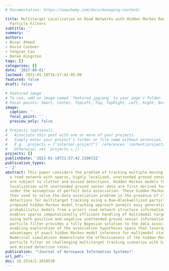 ```yaml
---
# Documentation: https://wowchemy.com/docs/managing-content/

title: Multitarget Localization on Road Networks with Hidden Markov Rao–Blackwellized
  Particle Filters
subtitle: ''
summary: ''
authors:
- Nisar Ahmed
- David Casbeer
- Yongcan Cao
- Derek Kingston
tags: []
categories: []
date: '2017-09-01'
lastmod: 2021-01-18T16:57:42-05:00
featured: false
draft: false

# Featured image
# To use, add an image named `featured.jpg/png` to your page's folder.
# Focal points: Smart, Center, TopLeft, Top, TopRight, Left, Right, BottomLeft, Bottom, BottomRight.
image:
  caption: ''
  focal_point: ''
  preview_only: false

# Projects (optional).
#   Associate this post with one or more of your projects.
#   Simply enter your project's folder or file name without extension.
#   E.g. `projects = ["internal-project"]` references `content/project/deep-learning/index.md`.
#   Otherwise, set `projects = []`.
projects: []
publishDate: '2021-01-18T21:57:42.210672Z'
publication_types:
- '2'
abstract: This paper considers the problem of tracking multiple moving targets on
  a road network with sparse, highly localized, unattended ground sensor data that
  are subject to clutter and missed detections. Hidden Markov models for single-target
  localization with unattended ground sensor data are first derived for road networks,
  under the assumption of perfect data association. These hidden Markov models are
  then used to solve the data association problem in the presence of clutter and missed
  detections for multitarget tracking using a Rao–Blackwellized particle filter. The
  proposed hidden Markov model tracking approach permits easy generation of accurate
  probabilistic models from a priori road network structure information, and it naturally
  enables sparse computationally efficient handling of multimodal target state uncertainties
  using both positive and negative unattended ground sensor information. The Rao–Blackwellized
  particle filter provides a fully Bayesian solution to the data association problem,
  enabling exploration of the association hypotheses space that leverages the computational
  advantages of exact hidden Markov model inference for multimodal state estimation.
  Numerical simulations demonstrate the effectiveness of the hidden Markov model/Rao–Blackwellized
  particle filter on challenging multitarget tracking scenarios with high false-alarm
  and missed detection rates.
publication: '*Journal of Aerospace Information Systems*'
url_pdf: ''
doi: 10.2514/1.I010539
---
```

